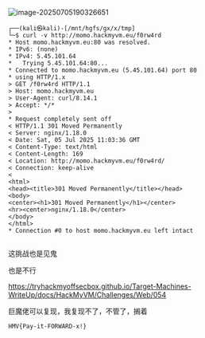 ![image-20250705190326651](https://7r1umphk.github.io/image/20250705190326857.webp)

```
┌──(kali㉿kali)-[/mnt/hgfs/gx/x/tmp]
└─$ curl -v http://momo.hackmyvm.eu/f0rw4rd  
* Host momo.hackmyvm.eu:80 was resolved.
* IPv6: (none)
* IPv4: 5.45.101.64
*   Trying 5.45.101.64:80...
* Connected to momo.hackmyvm.eu (5.45.101.64) port 80
* using HTTP/1.x
> GET /f0rw4rd HTTP/1.1
> Host: momo.hackmyvm.eu
> User-Agent: curl/8.14.1
> Accept: */*
> 
* Request completely sent off
< HTTP/1.1 301 Moved Permanently
< Server: nginx/1.18.0
< Date: Sat, 05 Jul 2025 11:03:36 GMT
< Content-Type: text/html
< Content-Length: 169
< Location: http://momo.hackmyvm.eu/f0rw4rd/
< Connection: keep-alive
< 
<html>
<head><title>301 Moved Permanently</title></head>
<body>
<center><h1>301 Moved Permanently</h1></center>
<hr><center>nginx/1.18.0</center>
</body>
</html>
* Connection #0 to host momo.hackmyvm.eu left intact
                                                                     
```

这挑战也是见鬼

也是不行

https://tryhackmyoffsecbox.github.io/Target-Machines-WriteUp/docs/HackMyVM/Challenges/Web/054

巨魔佬可以复现，我复现不了，不管了，搁着

```
HMV{Pay-it-FORWARD-x!}
```

